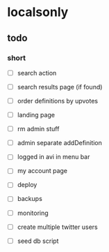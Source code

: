 # localsonly

## todo

### short
- [ ] search action
- [ ] search results page (if found)

- [ ] order definitions by upvotes
- [ ] landing page

- [ ] rm admin stuff
- [ ] admin separate addDefinition

- [ ] logged in avi in menu bar
- [ ] my account page

- [ ] deploy
- [ ] backups
- [ ] monitoring

- [ ] create multiple twitter users
- [ ] seed db script
